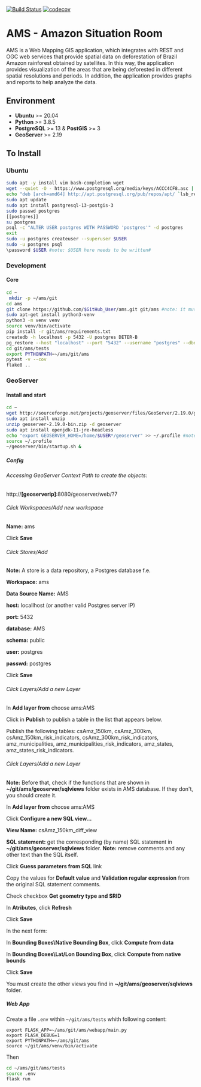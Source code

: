 [![Build Status](https://travis-ci.com/AmazonSR/ams.svg?branch=master)](https://travis-ci.com/AmazonSR/ams)
[![codecov](https://codecov.io/gh/AmazonSR/ams/branch/master/graph/badge.svg?token=RM6BDOL70Y)](https://codecov.io/gh/AmazonSR/ams)

# AMS - Amazon Situation Room
AMS is a Web Mapping GIS application, which integrates with REST and OGC web services that provide spatial data on deforestation of Brazil Amazon rainforest obtained by satellites. In this way, the application provides visualization of the areas that are being deforested in different spatial resolutions and periods. In addition, the application provides graphs and reports to help analyze the data.

## Environment
* **Ubuntu** >= 20.04
* **Python** >= 3.8.5
* **PostgreSQL** >= 13 & **PostGIS** >= 3
* **GeoServer** >= 2.19

## To Install
### Ubuntu
```bash
sudo apt -y install vim bash-completion wget
wget --quiet -O - https://www.postgresql.org/media/keys/ACCC4CF8.asc | sudo apt-key add -
echo "deb [arch=amd64] http://apt.postgresql.org/pub/repos/apt/ `lsb_release -cs`-pgdg main" | sudo tee /etc/apt/sources.list.d/pgdg.list
sudo apt update
sudo apt install postgresql-13-postgis-3
sudo passwd postgres
[[postgres]]
su postgres
psql -c "ALTER USER postgres WITH PASSWORD 'postgres'" -d postgres
exit
sudo -u postgres createuser --superuser $USER
sudo -u postgres psql
\password $USER #note: $USER here needs to be written# 
``` 
### Development
#### Core 
```bash
cd ~
 mkdir -p ~/ams/git
cd ams
git clone https://github.com/$GitHub_User/ams.git git/ams #note: it must be your fork for development
sudo apt-get install python3-venv
python3 -m venv venv
source venv/bin/activate
pip install -r git/ams/requirements.txt
createdb -h localhost -p 5432 -U postgres DETER-B
pg_restore --host "localhost" --port "5432" --username "postgres" --dbname "DETER-B" --verbose  git/ams/data/deter-b-2019-2021.backup
cd git/ams/tests
export PYTHONPATH=~/ams/git/ams
pytest -v --cov
flake8 ..
```
### GeoServer

#### Install and start

```bash
cd ~
wget http://sourceforge.net/projects/geoserver/files/GeoServer/2.19.0/geoserver-2.19.0-bin.zip
sudo apt install unzip
unzip geoserver-2.19.0-bin.zip -d geoserver
sudo apt install openjdk-11-jre-headless
echo "export GEOSERVER_HOME=/home/$USER*/geoserver" >> ~/.profile #note: $USER here needs to be written#
source ~/.profile
~/geoserver/bin/startup.sh &
```
##### Config

###### Accessing GeoServer Context Path to create the objects:

http://**[geoserverip]**:8080/geoserver/web/?7 

###### Click Workspaces/Add new workspace

**Name:** ams

Click **Save**

###### Click Stores/Add 
**Note:** A store is a data repository, a Postgres database f.e.

**Workspace:** ams

**Data Source Name:** AMS

**host:** locallhost (or another valid Postgres server IP)

**port:** 5432

**database:** AMS

**schema:** public

**user:** postgres

**passwd:** postgres

Click **Save**

###### Click Layers/Add a new Layer

In **Add layer from** choose ams:AMS

Click in **Publish** to publish a table in the list that appears below.

Publish the following tables:
csAmz_150km, csAmz_300km, csAmz_150km_risk_indicators, csAmz_300km_risk_indicators, amz_municipalities, amz_municipalities_risk_indicators, amz_states, amz_states_risk_indicators.

###### Click Layers/Add a new Layer

**Note:** Before that, check if the functions that are shown in **~/git/ams/geoserver/sqlviews** folder exists in AMS database. If they don't, you should create it.

In **Add layer from** choose ams:AMS

Click **Configure a new SQL view...**

**View Name:** csAmz_150km_diff_view

**SQL statement:** get the corresponding (by name) SQL statement in **~/git/ams/geoserver/sqlviews** folder. 
**Note:** remove comments and any other text than the SQL itself.

Click **Guess parameters from SQL** link

Copy the values for **Default value** and **Validation regular expression** from the original SQL statement comments.
 
Check checkbox **Get geometry type and SRID**

In **Atributes**, click **Refresh** 

Click **Save**

In the next form:

In **Bounding Boxes\Native Bounding Box**, click **Compute from data**

In **Bounding Boxes\Lat/Lon Bounding Box**, click **Compute from native bounds**

Click **Save**

You must create the other views you find in **~/git/ams/geoserver/sqlviews** folder.

##### Web App
Create a file `.env` within `~/git/ams/tests` whith following content:
```
export FLASK_APP=~/ams/git/ams/webapp/main.py 
export FLASK_DEBUG=1
export PYTHONPATH=~/ams/git/ams
source ~/git/ams/venv/bin/activate
```
Then
```bash
cd ~/ams/git/ams/tests
source .env
flask run
```